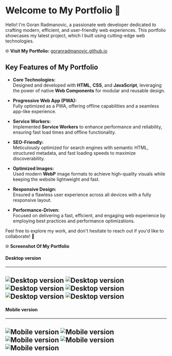 # Welcome to My Portfolio 🌟  

Hello! I'm Goran Radmanovic, a passionate web developer dedicated to crafting modern, efficient, and user-friendly web experiences. This portfolio showcases my latest project, which I built using cutting-edge web technologies.  

🌐 **Visit My Portfolio:** [goranradmanovic.github.io](https://goranradmanovic.github.io)  

## Key Features of My Portfolio  

- **Core Technologies:**  
  Designed and developed with **HTML**, **CSS**, and **JavaScript**, leveraging the power of native **Web Components** for modular and reusable design.  

- **Progressive Web App (PWA):**  
  Fully optimized as a PWA, offering offline capabilities and a seamless app-like experience.  

- **Service Workers:**  
  Implemented **Service Workers** to enhance performance and reliability, ensuring fast load times and offline functionality.  

- **SEO-Friendly:**  
  Meticulously optimized for search engines with semantic HTML, structured metadata, and fast loading speeds to maximize discoverability.  

- **Optimized Images:**  
  Used modern **WebP** image formats to achieve high-quality visuals while keeping the website lightweight and fast.  

- **Responsive Design:**  
  Ensured a flawless user experience across all devices with a fully responsive layout.  

- **Performance-Driven:**  
  Focused on delivering a fast, efficient, and engaging web experience by employing best practices and performance optimizations.  

Feel free to explore my work, and don't hesitate to reach out if you'd like to collaborate! 🚀

🌐 **Screenshot Of My Portfolio**

#### Desktop version
---
![Desktop version](./assets/images/screenshots/desktop/intro.webp)
![Desktop version](./assets/images/screenshots/desktop/about.webp)
![Desktop version](./assets/images/screenshots/desktop/skills.webp)
![Desktop version](./assets/images/screenshots/desktop/experience.webp)
![Desktop version](./assets/images/screenshots/desktop/portfolio.webp)
![Desktop version](./assets/images/screenshots/desktop/contact.webp)
---

#### Mobile version
---
![Mobile version](./assets/images/screenshots/mobile/intro.webp)
![Mobile version](./assets/images/screenshots/mobile/about.webp)
![Mobile version](./assets/images/screenshots/mobile/skills.webp)
![Mobile version](./assets/images/screenshots/mobile/portfolio.webp)
![Mobile version](./assets/images/screenshots/mobile/contact.webp)
---